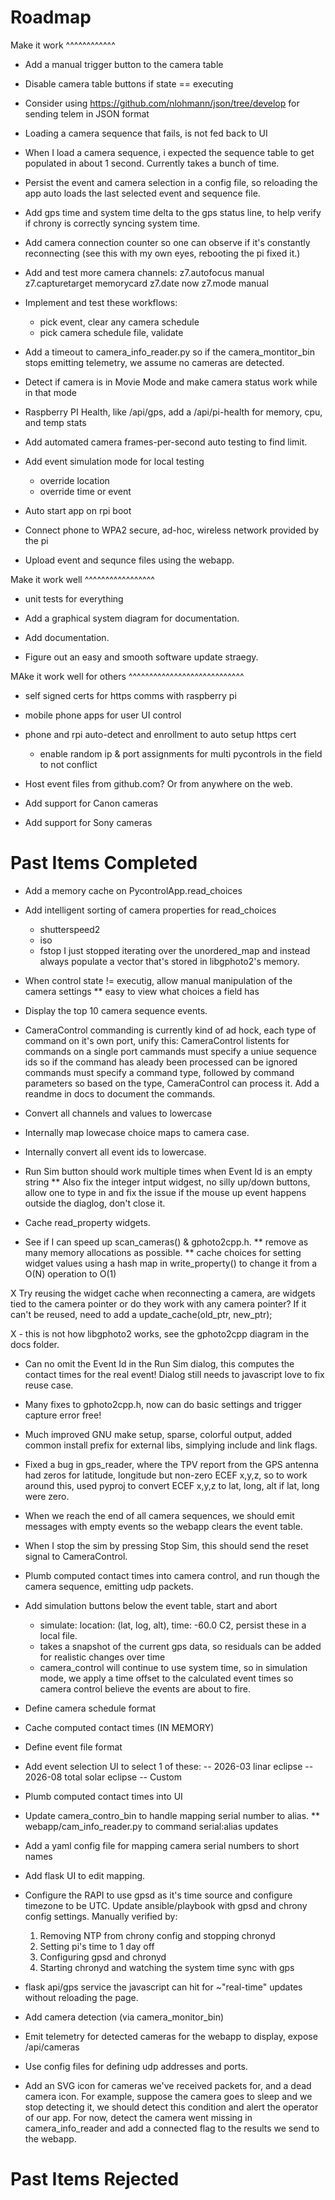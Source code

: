Roadmap
=======

Make it work
^^^^^^^^^^^^

- Add a manual trigger button to the camera table

- Disable camera table buttons if state == executing

- Consider using https://github.com/nlohmann/json/tree/develop for sending telem in JSON format

- Loading a camera sequence that fails, is not fed back to UI

- When I load a camera sequence, i expected the sequence table to get populated in about 1
  second.  Currently takes a bunch of time.

- Persist the event and camera selection in a config file, so reloading the app
  auto loads the last selected event and sequence file.

- Add gps time and system time delta to the gps status line, to help verify if chrony
  is correctly syncing system time.

- Add camera connection counter so one can observe if it's constantly reconnecting (see this
  with my own eyes, rebooting the pi fixed it.)

- Add and test more camera channels:
    z7.autofocus         manual
    z7.capturetarget     memorycard
    z7.date              now
    z7.mode              manual

- Implement and test these workflows:
    - pick event, clear any camera schedule
    - pick camera schedule file, validate

- Add a timeout to camera_info_reader.py so if the camera_montitor_bin stops emitting
  telemetry, we assume no cameras are detected.

- Detect if camera is in Movie Mode and make camera status work while in that mode

- Raspberry PI Health, like /api/gps, add a /api/pi-health for memory, cpu, and temp stats

- Add automated camera frames-per-second auto testing to find limit.

- Add event simulation mode for local testing
    - override location
    - override time or event

- Auto start app on rpi boot

- Connect phone to WPA2 secure, ad-hoc, wireless network provided by the pi

- Upload event and sequnce files using the webapp.


Make it work well
^^^^^^^^^^^^^^^^^

- unit tests for everything

- Add a graphical system diagram for documentation.

- Add documentation.

- Figure out an easy and smooth software update straegy.


MAke it work well for others
^^^^^^^^^^^^^^^^^^^^^^^^^^^^

- self signed certs for https comms with raspberry pi

- mobile phone apps for user UI control

- phone and rpi auto-detect and enrollment to auto setup https cert
    - enable random ip & port assignments for multi pycontrols in the field to not
      conflict

- Host event files from github.com?  Or from anywhere on the web.

- Add support for Canon cameras
- Add support for Sony cameras


Past Items Completed
====================

* Add a memory cache on PycontrolApp.read_choices

* Add intelligent sorting of camera properties for read_choices
  - shutterspeed2
  - iso
  - fstop
  I just stopped iterating over the unordered_map and instead always populate a vector
  that's stored in libgphoto2's memory.

* When control state != executig, allow manual manipulation of the camera settings
** easy to view what choices a field has

* Display the top 10 camera sequence events.

* CameraControl commanding is currently kind of ad hock, each type of command on
  it's own port, unify this:
  CameraControl listents for commands on a single port
  cammands must specify a uniue sequence ids so if the command has aleady been
  processed can be ignored
  commands must specify a command type, followed by command parameters so based on
  the type, CameraControl can process it.
  Add a reandme in docs to document the commands.

* Convert all channels and values to lowercase
* Internally map lowecase choice maps to camera case.
* Internally convert all event ids to lowercase.

* Run Sim button should work multiple times when Event Id is an empty string
** Also fix the integer intput widgest, no silly up/down buttons, allow one to type in
   and fix the issue if the mouse up event happens outside the diaglog, don't close it.

* Cache read_property widgets.

* See if I can speed up scan_cameras() & gphoto2cpp.h.
** remove as many memory allocations as possible.
** cache choices for setting widget values using a hash map in write_property() to
   change it from a O(N) operation to O(1)

X Try reusing the widget cache when reconnecting a camera, are widgets tied to
  the camera pointer or do they work with any camera pointer?
  If it can't be reused, need to add a update_cache(old_ptr, new_ptr);

  X - this is not how libgphoto2 works, see the gphoto2cpp diagram in the docs
  folder.

* Can no omit the Event Id in the Run Sim dialog, this computes the contact times for the
  real event!  Dialog still needs to javascript love to fix reuse case.

* Many fixes to gphoto2cpp.h, now can do basic settings and trigger capture error free!

* Much improved GNU make setup, sparse, colorful output, added common install prefix for
  external libs, simplying include and link flags.

* Fixed a bug in gps_reader, where the TPV report from the GPS antenna had zeros for
  latitude, longitude but non-zero ECEF x,y,z, so to work around this, used pyproj to
  convert ECEF x,y,z to lat, long, alt if lat, long were zero.

* When we reach the end of all camera sequences, we should emit messages with empty events so
  the webapp clears the event table.

* When I stop the sim by pressing Stop Sim, this should send the reset signal to
  CameraControl.

* Plumb computed contact times into camera control, and run though the camera sequence,
  emitting udp packets.

* Add simulation buttons below the event table, start and abort
  * simulate: location: (lat, log, alt), time: -60.0 C2, persist these in a local file.
  * takes a snapshot of the current gps data, so residuals can be added for
  realistic changes over time
  * camera_control will continue to use system time, so in simulation mode, we
  apply a time offset to the calculated event times so camera control believe the events are
  about to fire.

* Define camera schedule format

* Cache computed contact times (IN MEMORY)

* Define event file format
* Add event selection UI to select 1 of these:
 -- 2026-03 linar eclipse
 -- 2026-08 total solar eclipse
 -- Custom

* Plumb computed contact times into UI

* Update camera_contro_bin to handle mapping serial number to alias.
** webapp/cam_info_reader.py to command serial:alias updates

* Add a yaml config file for mapping camera serial numbers to short names
* Add flask UI to edit mapping.

* Configure the RAPI to use gpsd as it's time source and configure timezone to be UTC.
  Update ansible/playbook with gpsd and chrony config settings.
  Manually verified by:
  1) Removing NTP from chrony config and stopping chronyd
  2) Setting pi's time to 1 day off
  3) Configuring gpsd and chronyd
  4) Starting chronyd and watching the system time sync with gps

* flask api/gps service the javascript can hit for ~"real-time" updates without
reloading the page.

* Add camera detection (via camera_monitor_bin)

* Emit telemetry for detected cameras for the webapp to display, expose /api/cameras

* Use config files for defining udp addresses and ports.

* Add an SVG icon for cameras we've received packets for, and a dead camera icon.  For example, suppose the camera
  goes to sleep and we stop detecting it, we should detect this condition and alert the operator of our app. For now,
  detect the camera went missing in camera_info_reader and add a connected flag to the results we send to the webapp.


Past Items Rejected
====================

